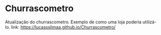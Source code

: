 # Churrascometro
Atualização do churrascometro. Exemplo de como uma loja poderia utilizá-lo.
link: https://lucassslimaa.github.io/Churrascometro/
